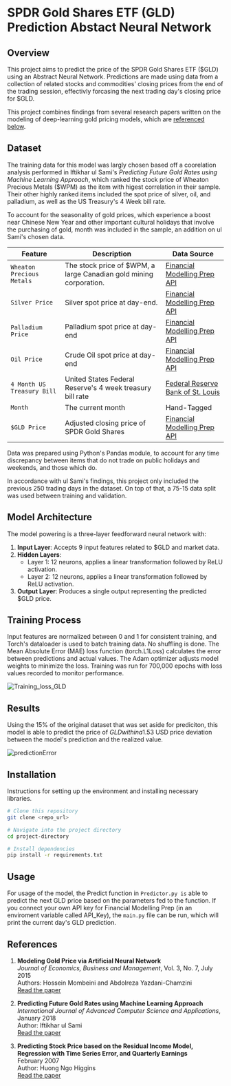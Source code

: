 # SPDR Gold Shares ETF (GLD) Prediction Abstact Neural Network

## Overview
This project aims to predict the price of the SPDR Gold Shares ETF ($GLD) using an Abstract Neural Network. Predictions are made using data from a collection of related stocks and commodities' closing prices from the end of the trading session, effectivly forcasing the next trading day's closing price for $GLD. 

This project combines findings from several research papers written on the modeling of deep-learning gold pricing models, which are [referenced below](#references).
   
## Dataset
The training data for this model was largly chosen based off a coorelation analysis performed in Iftikhar ul Sami's *Predicting Future Gold Rates using Machine Learning Approach*, which ranked the stock price of Wheaton Precious Metals ($WPM) as the item with higest correlation in their sample. Their other highly ranked items included the spot price of silver, oil, and palladium, as well as the US Treasury's 4 Week bill rate. 

To account for the seasonality of gold prices, which experience a boost near Chinese New Year and other important cultural holidays that involve the purchasing of gold, month was included in the sample, an addition on ul Sami's chosen data.

| Feature         | Description                        | Data Source |
|-----------------|------------------------------------|-----------|
| `Wheaton Precious Metals`          | The stock price of $WPM, a large Canadian gold mining corporation. | [Financial Modelling Prep API](https://site.financialmodelingprep.com/)     |
| `Silver Price`        | Silver spot price at day-end. | [Financial Modelling Prep API](https://site.financialmodelingprep.com/)   |
| `Palladium Price`        | Palladium spot price at day-end   | [Financial Modelling Prep API](https://site.financialmodelingprep.com/)     |
| `Oil Price`       | Crude Oil spot price at day-end | [Financial Modelling Prep API](https://site.financialmodelingprep.com/)     |
| `4 Month US Treasury Bill`           | United States Federal Reserve's 4 week treasury bill rate | [Federal Reserve Bank of St. Louis](https://fred.stlouisfed.org/series/DTB4WK)     |
| `Month`          | The current month | Hand-Tagged     |
| `$GLD Price`     | Adjusted closing price of SPDR Gold Shares | [Financial Modelling Prep API](https://site.financialmodelingprep.com/)     |

Data was prepared using Python's Pandas module, to account for any time discrepancy between items that do not trade on public holidays and weekends, and those which do. 

In accordance with ul Sami's findings, this project only included the previous 250 trading days in the dataset. On top of that, a 75-15 data split was used between training and validation. 

## Model Architecture
The model powering is a three-layer feedforward neural network with:

1. **Input Layer**: Accepts 9 input features related to $GLD and market data.
2. **Hidden Layers**: 
   - Layer 1: 12 neurons, applies a linear transformation followed by ReLU activation.
   - Layer 2: 12 neurons, applies a linear transformation followed by ReLU activation.
3. **Output Layer**: Produces a single output representing the predicted $GLD price.

## Training Process
Input features are normalized between 0 and 1 for consistent training, and Torch's dataloader is used to batch training data. No shuffling is done.
The Mean Absolute Error (MAE) loss function (torch.L1Loss) calculates the error between predictions and actual values.
The Adam optimizer adjusts model weights to minimize the loss.
Training was run for 700,000 epochs with loss values recorded to monitor performance.

![Training_loss_GLD](https://github.com/user-attachments/assets/cb6e8c8b-ab1e-464a-8a98-61ab9b92249c)


## Results
Using the 15% of the original dataset that was set aside for prediciton, this model is able to predict the price of $GLD within a 1.5% average error, or ~$3 USD price deviation between the model's prediction and the realized value.

![predictionError](https://github.com/user-attachments/assets/7c27e64c-16a5-4abf-8241-79dbcd8a3f6d)

## Installation
Instructions for setting up the environment and installing necessary libraries.

```bash
# Clone this repository
git clone <repo_url>

# Navigate into the project directory
cd project-directory

# Install dependencies
pip install -r requirements.txt
```
## Usage
For usage of the model, the Predict function in ```Predictor.py is``` able to predict the next GLD price based on the parameters fed to the function. If you connect your own API key for Financial Modelling Prep (in an enviroment variable called API_Key), the ```main.py``` file can be run, which will print the current day's GLD prediction. 

## References

1. **Modeling Gold Price via Artificial Neural Network**  
   *Journal of Economics, Business and Management*, Vol. 3, No. 7, July 2015  
   Authors: Hossein Mombeini and Abdolreza Yazdani-Chamzini  
   [Read the paper](https://www.joebm.com/papers/269-T20013.pdf)

2. **Predicting Future Gold Rates using Machine Learning Approach**  
   *International Journal of Advanced Computer Science and Applications*, January 2018  
   Author: Iftikhar ul Sami  
   [Read the paper](https://www.researchgate.net/publication/322222520_Predicting_Future_Gold_Rates_using_Machine_Learning_Approach)

3. **Predicting Stock Price based on the Residual Income Model, Regression with Time Series Error, and Quarterly Earnings**  
   February 2007  
   Author: Huong Ngo Higgins  
   [Read the paper](https://www.researchgate.net/publication/228536778_Predicting_Stock_Price_based_on_the_Residual_Income_Model_Regression_with_Time_Series_Error_and_Quarterly_Earnings)
